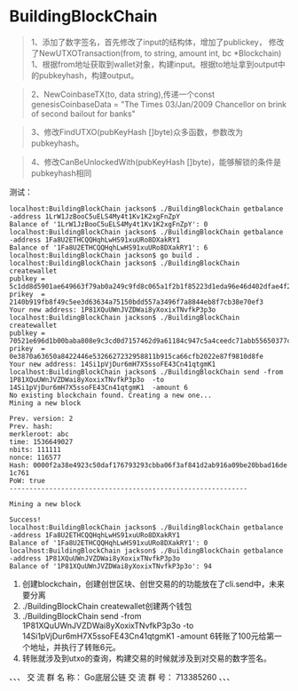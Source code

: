 # BuildingBlockChain


>1、添加了数字签名，首先修改了input的结构体，增加了publickey，
修改了NewUTXOTransaction(from, to string, amount int, bc *Blockchain)  1、根据from地址获取到wallet对象，构建input。根据to地址拿到output中的pubkeyhash，构建output。

>2、NewCoinbaseTX(to, data string),传递一个const genesisCoinbaseData = "The Times 03/Jan/2009 Chancellor on brink of second bailout for banks"

>3、修改FindUTXO(pubKeyHash []byte)众多函数，参数改为pubkeyhash。

>4、修改CanBeUnlockedWith(pubKeyHash []byte)，能够解锁的条件是pubkeyhash相同



测试：
```
localhost:BuildingBlockChain jackson$ ./BuildingBlockChain getbalance -address 1LrW1JzBooC5uELS4My4t1Kv1K2xgFnZpY
Balance of '1LrW1JzBooC5uELS4My4t1Kv1K2xgFnZpY': 0
localhost:BuildingBlockChain jackson$ ./BuildingBlockChain getbalance -address 1Fa8U2ETHCQQHqhLwHS91xuURo8DXakRY1
Balance of '1Fa8U2ETHCQQHqhLwHS91xuURo8DXakRY1': 6
localhost:BuildingBlockChain jackson$ go build .
localhost:BuildingBlockChain jackson$ ./BuildingBlockChain createwallet
publkey = 5c1dd8d5901ae649663f79ab0a249c9fd8c065a1f2b1f85223d1eda96e46d402dfae4f2352867694be35b5c314f74fe79215999b25ab14d549aa7c04e5ce08da
prikey  = 2140b919fb8f49c5ee3d63634a75150bdd557a3496f7a8844eb8f7cb38e70ef3
Your new address: 1P81XQuUWnJVZDWai8yXoxixTNvfkP3p3o
localhost:BuildingBlockChain jackson$ ./BuildingBlockChain createwallet
publkey = 70521e696d1b00baba808e9c3cd0d7157462d9a61184c947c5a4ceedc71abb55650377c6ed005639ccf6d5de2081aacb3c73ec961ba708b9098499a0c3c8adda
prikey  = 0e3870a63650a8422446e5326627232958811b915ca66cfb2022e87f9810d8fe
Your new address: 14Si1pVjDur6mH7X5ssoFE43Cn41qtgmK1
localhost:BuildingBlockChain jackson$ ./BuildingBlockChain send -from 1P81XQuUWnJVZDWai8yXoxixTNvfkP3p3o  -to 14Si1pVjDur6mH7X5ssoFE43Cn41qtgmK1  -amount 6
No existing blockchain found. Creating a new one...
Mining a new block

Prev. version: 2
Prev. hash:
merkleroot: abc
time: 1536649027
nbits: 111111
nonce: 116577
Hash: 0000f2a38e4923c50daf176793293cbba06f3af841d2ab916a09be20bbad16de
1c761
PoW: true
------------------------------------------------------------

Mining a new block

Success!
localhost:BuildingBlockChain jackson$ ./BuildingBlockChain getbalance -address 1Fa8U2ETHCQQHqhLwHS91xuURo8DXakRY1
Balance of '1Fa8U2ETHCQQHqhLwHS91xuURo8DXakRY1': 0
localhost:BuildingBlockChain jackson$ ./BuildingBlockChain getbalance -address 1P81XQuUWnJVZDWai8yXoxixTNvfkP3p3o
Balance of '1P81XQuUWnJVZDWai8yXoxixTNvfkP3p3o': 94
```

1. 创建blockchain，创建创世区块、创世交易的的功能放在了cli.send中，未来要分离
2. ./BuildingBlockChain createwallet创建两个钱包
3. ./BuildingBlockChain send -from 1P81XQuUWnJVZDWai8yXoxixTNvfkP3p3o  -to 14Si1pVjDur6mH7X5ssoFE43Cn41qtgmK1  -amount 6转账了100元给第一个地址，并执行了转账6元。
4. 转账就涉及到utxo的查询，构建交易的时候就涉及到对交易的数字签名。

、、、
交 流 群 名 称：
Go底层公链
交 流 群 号：
713385260
、、、
